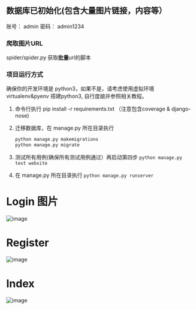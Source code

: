 ## 数据库已初始化(包含大量图片链接，内容等）
账号： admin
密码： admin1234

### 爬取图片URL
spider/spider.py
获取**批量**url的脚本

### 项目运行方式
确保你的开发环境是 python3，如果不是，请考虑使用虚拟环境virtualenv&pyenv 搭建python3, 自行度娘并参照相关教程。

1. 命令行执行 pip install -r requirements.txt （注意包含coverage & django-nose)

2. 迁移数据库，在 manage.py 所在目录执行
    ```python
    python manage.py makemigrations
    python manage.py migrate
    ```
3. 测试所有用例(确保所有测试用例通过）再启动第四步
    `python manage.py test website`

4. 在 manage.py 所在目录执行
    `python manage.py runserver`

# Login 图片
 ![image](https://github.com/guzishiwo/ten_mininute_web/screenshots/login.jpg)

 # Register
 ![image](https://github.com/guzishiwo/ten_mininute_web/screenshots/register.jpg)


 # Index
 ![image](https://github.com/guzishiwo/ten_mininute_web/screenshots/index.jpg)
